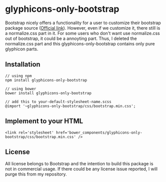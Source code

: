 # glyphicons-only-bootstrap

Bootstrap nicely offers a functionality for a user to customize their bootstrap package source ([Official link](http://getbootstrap.com/customize/?id=76290a4e23bf2c3f61a4e17625be4627)). However, even if we customize it, there still is a normalize.css part in it. For some users who don't want use normalize.css out of bootstrap, it could be a annoyting part. Thus, I deleted the normalize.css part and this glyphicons-only-bootstrap contains only pure glyphicon parts.


## Installation

```
// using npm
npm install glyphicons-only-bootstrap

// using bower
bower install glyphicons-only-bootstrap

// add this to your-default-stylesheet-name.scss
@import '~glyphicons-only-bootstrap/css/bootstrap.min.css';
```

## Implement to your HTML

```
<link rel='stylesheet' href='bower_components/glyphicons-only-bootstrap/css/bootstrap.min.css' />
```

## License

All license belongs to Bootstrap and the intention to build this package is not in commercial usage. If there could be any license issue reported, I will purge this from my repository.
